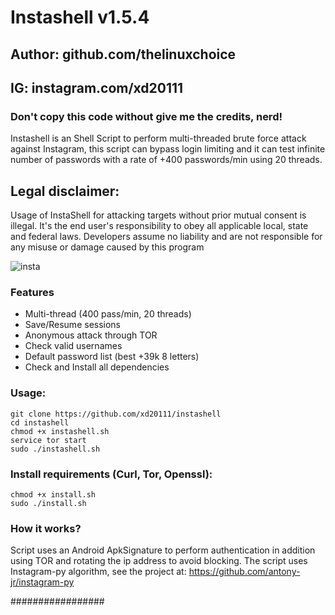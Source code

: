 # Instashell v1.5.4
## Author: github.com/thelinuxchoice
## IG: instagram.com/xd20111
### Don't copy this code without give me the credits, nerd! 
Instashell is an Shell Script to perform multi-threaded brute force attack against Instagram, this script can bypass login limiting and it can test infinite number of passwords with a rate of +400 passwords/min using 20 threads.

## Legal disclaimer:
Usage of InstaShell for attacking targets without prior mutual consent is illegal. It's the end user's responsibility to obey all applicable local, state and federal laws. Developers assume no liability and are not responsible for any misuse or damage caused by this program 

![insta](https://user-images.githubusercontent.com/34893261/37858917-a6f23ae2-2eea-11e8-9f58-9a688390cfb0.png)

### Features
- Multi-thread (400 pass/min, 20 threads)
- Save/Resume sessions
- Anonymous attack through TOR
- Check valid usernames
- Default password list (best +39k 8 letters)
- Check and Install all dependencies

### Usage:
```
git clone https://github.com/xd20111/instashell
cd instashell
chmod +x instashell.sh
service tor start
sudo ./instashell.sh
```

### Install requirements (Curl, Tor, Openssl):

```
chmod +x install.sh
sudo ./install.sh
```

### How it works?

Script uses an Android ApkSignature to perform authentication in addition using TOR and rotating the ip address to avoid blocking. 
The script uses Instagram-py algorithm, see the project at: https://github.com/antony-jr/instagram-py

#################
